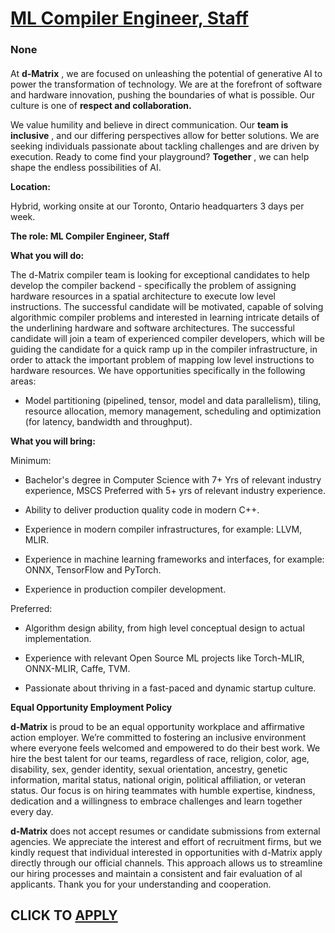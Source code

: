 # [ML Compiler Engineer, Staff](https://www.remotewlb.com/apply/ml-compiler-engineer-staff)  
### None  
####  

At **d-Matrix** , we are focused on unleashing the potential of generative AI to power the transformation of technology. We are at the forefront of software and hardware innovation, pushing the boundaries of what is possible. Our culture is one of **respect and collaboration.**

We value humility and believe in direct communication. Our **team is inclusive** , and our differing perspectives allow for better solutions. We are seeking individuals passionate about tackling challenges and are driven by execution. Ready to come find your playground? **Together** , we can help shape the endless possibilities of AI.

**Location:**

Hybrid, working onsite at our Toronto, Ontario headquarters 3 days per week.

**The role: ML Compiler Engineer, Staff**

 **What you will do:**

The d-Matrix compiler team is looking for exceptional candidates to help develop the compiler backend - specifically the problem of assigning hardware resources in a spatial architecture to execute low level instructions. The successful candidate will be motivated, capable of solving algorithmic compiler problems and interested in learning intricate details of the underlining hardware and software architectures. The successful candidate will join a team of experienced compiler developers, which will be guiding the candidate for a quick ramp up in the compiler infrastructure, in order to attack the important problem of mapping low level instructions to hardware resources. We have opportunities specifically in the following areas:

  * Model partitioning (pipelined, tensor, model and data parallelism), tiling, resource allocation, memory management, scheduling and optimization (for latency, bandwidth and throughput).

 **What you will bring:**

Minimum:

  * Bachelor's degree in Computer Science with 7+ Yrs of relevant industry experience, MSCS Preferred with 5+ yrs of relevant industry experience. 

  * Ability to deliver production quality code in modern C++. 

  * Experience in modern compiler infrastructures, for example: LLVM, MLIR. 

  * Experience in machine learning frameworks and interfaces, for example: ONNX, TensorFlow and PyTorch.

  * Experience in production compiler development. 

Preferred:

  * Algorithm design ability, from high level conceptual design to actual implementation.

  * Experience with relevant Open Source ML projects like Torch-MLIR, ONNX-MLIR, Caffe, TVM.

  * Passionate about thriving in a fast-paced and dynamic startup culture.

 **Equal Opportunity Employment Policy**

 **d-Matrix** is proud to be an equal opportunity workplace and affirmative action employer. We’re committed to fostering an inclusive environment where everyone feels welcomed and empowered to do their best work. We hire the best talent for our teams, regardless of race, religion, color, age, disability, sex, gender identity, sexual orientation, ancestry, genetic information, marital status, national origin, political affiliation, or veteran status. Our focus is on hiring teammates with humble expertise, kindness, dedication and a willingness to embrace challenges and learn together every day.

 **d-Matrix** does not accept resumes or candidate submissions from external agencies. We appreciate the interest and effort of recruitment firms, but we kindly request that individual interested in opportunities with d-Matrix apply directly through our official channels. This approach allows us to streamline our hiring processes and maintain a consistent and fair evaluation of al applicants. Thank you for your understanding and cooperation.

  
## CLICK TO [APPLY](https://www.remotewlb.com/apply/ml-compiler-engineer-staff)

